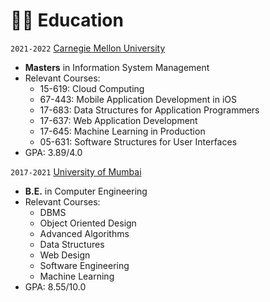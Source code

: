 # 👨‍🎓 Education

`2021-2022` [Carnegie Mellon University](https://www.cmu.edu/)
- **Masters** in Information System Management
- Relevant Courses: 
  - 15-619: Cloud Computing
  - 67-443: Mobile Application Development in iOS
  - 17-683: Data Structures for Application Programmers
  - 17-637: Web Application Development
  - 17-645: Machine Learning in Production
  - 05-631: Software Structures for User Interfaces
- GPA: 3.89/4.0

`2017-2021` [University of Mumbai](https://www.shahandanchor.com/ce/)
- **B.E.** in Computer Engineering
- Relevant Courses:
  - DBMS
  - Object Oriented Design
  - Advanced Algorithms
  - Data Structures
  - Web Design
  - Software Engineering
  - Machine Learning
- GPA: 8.55/10.0